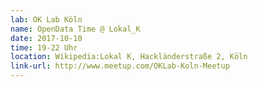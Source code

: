 ```yaml
---
lab: OK Lab Köln
name: OpenData Time @ Lokal_K
date: 2017-10-10
time: 19-22 Uhr
location: Wikipedia:Lokal K, Hackländerstraße 2, Köln
link-url: http://www.meetup.com/OKLab-Koln-Meetup
---
```

